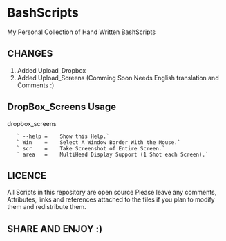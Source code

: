 BashScripts
===========

My Personal Collection of Hand Written BashScripts

CHANGES
-------

1. Added Upload_Dropbox
2. Added Upload_Screens (Comming Soon Needs English translation and Comments :)

DropBox_Screens Usage
---------------------
dropbox_screens <args>
        
       ` --help =    Show this Help.`
       ` Win    =    Select A Window Border With the Mouse.`
       ` scr    =    Take Screenshot of Entire Screen.`
       ` area   =    MultiHead Display Support (1 Shot each Screen).`

LICENCE
-------

All Scripts in this repository are open source
Please leave any comments, Attributes, links and references 
attached to the files if you plan to modify them
and redistribute them.


SHARE AND ENJOY :)
------------------
